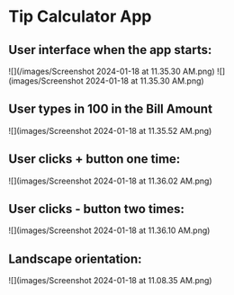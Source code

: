 # Tip Calculator App

## User interface when the app starts:
![](/images/Screenshot 2024-01-18 at 11.35.30 AM.png)
![](images/Screenshot 2024-01-18 at 11.35.30 AM.png)
## User types in 100 in the Bill Amount
![](images/Screenshot 2024-01-18 at 11.35.52 AM.png)

## User clicks + button one time:
![](images/Screenshot 2024-01-18 at 11.36.02 AM.png)

## User clicks - button two times:
![](images/Screenshot 2024-01-18 at 11.36.10 AM.png)

## Landscape orientation:

![](images/Screenshot 2024-01-18 at 11.08.35 AM.png)

